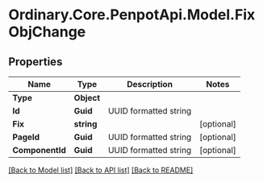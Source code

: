 # Ordinary.Core.PenpotApi.Model.FixObjChange

## Properties

Name | Type | Description | Notes
------------ | ------------- | ------------- | -------------
**Type** | **Object** |  | 
**Id** | **Guid** | UUID formatted string | 
**Fix** | **string** |  | [optional] 
**PageId** | **Guid** | UUID formatted string | [optional] 
**ComponentId** | **Guid** | UUID formatted string | [optional] 

[[Back to Model list]](../README.md#documentation-for-models) [[Back to API list]](../README.md#documentation-for-api-endpoints) [[Back to README]](../README.md)

